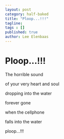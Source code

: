 ```yaml
---
layout: post
category: half-baked
title: "Ploop...!!!"
tagline:
tags : []
published: true
author: Lee Elenbaas
---
```

# Ploop...!!!

The horrible sound

of your very heart and soul

dropping into the water

forever gone

when the cellphone

falls into the water

ploop...!!!
